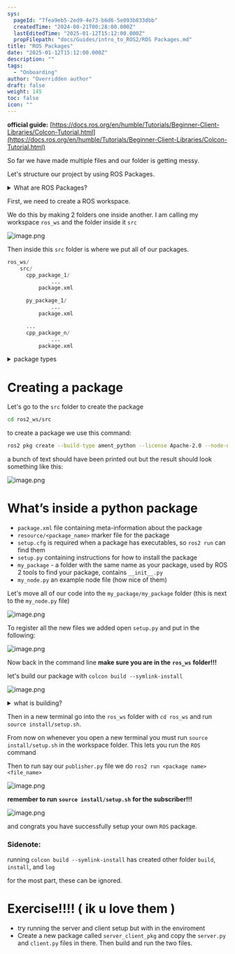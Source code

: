 ```yaml
---
sys:
  pageId: "7fea9eb5-2ed9-4e73-b6d6-5e093b833dbb"
  createdTime: "2024-08-21T00:28:00.000Z"
  lastEditedTime: "2025-01-12T15:12:00.000Z"
  propFilepath: "docs/Guides/intro_to_ROS2/ROS Packages.md"
title: "ROS Packages"
date: "2025-01-12T15:12:00.000Z"
description: ""
tags:
  - "Onboarding"
author: "Overridden author"
draft: false
weight: 145
toc: false
icon: ""
---
```


**official guide:** [https://docs.ros.org/en/humble/Tutorials/Beginner-Client-Libraries/Colcon-Tutorial.html](https://docs.ros.org/en/humble/Tutorials/Beginner-Client-Libraries/Colcon-Tutorial.html)

So far we have made multiple files and our folder is getting messy.

Let's structure our project by using ROS Packages.

<details>

<summary>What are ROS Packages?</summary>

ROS Packages are, as the name implies, packages of code that are highly sharable between ROS developers.

They consist of a folder, `package.xml` file, and source code

```python
      cpp_package_1/
		      ... imagine much code files here ..
          package.xml
```

</details>

First, we need to create a ROS workspace.

We do this by making 2 folders one inside another. I am calling my workspace `ros_ws` and the folder inside it `src`

![image.png](https://prod-files-secure.s3.us-west-2.amazonaws.com/d518164a-d88e-44d1-a4ee-3adb3bd8bce0/70706947-fd18-4537-a67b-e12946812d31/image.png?X-Amz-Algorithm=AWS4-HMAC-SHA256&X-Amz-Content-Sha256=UNSIGNED-PAYLOAD&X-Amz-Credential=ASIAZI2LB466RFPY7LG2%2F20250317%2Fus-west-2%2Fs3%2Faws4_request&X-Amz-Date=20250317T070906Z&X-Amz-Expires=3600&X-Amz-Security-Token=IQoJb3JpZ2luX2VjEOf%2F%2F%2F%2F%2F%2F%2F%2F%2F%2FwEaCXVzLXdlc3QtMiJGMEQCID7zncM%2F6vIlNiQ4ONdjs%2B%2BmYVYON7fr%2Bt4xerYHSymVAiAlgWWK%2B%2BSgnWSwTT2MZiSikYyPQqAN52INn0BsYdO%2Bjir%2FAwhAEAAaDDYzNzQyMzE4MzgwNSIMBqzUx8uWCE%2FCPS2VKtwDWaMsspxnXXslTgKW%2F94JBBegfExfxz6xsFr2WD8ZUnMpafFTwa1cQ2MxRKu29TwiBlJttSokBpBFpf0n%2FCA9AEnURdyGQUluCz%2BmUERlZkLkVlWD1vHIx%2FnTrNH8BH9U0NThyG2bnVQvi6A40x0fjmxozkhN0lh03zjaNzEngTeWAtM53Ib3kCVNoKvjVHVLVb7BQtsDg1v%2F0DCmEhp%2BzhW2WbuqIJnv2A4aegwUxn2BuzN1GhHHwDNY3aRMg5YOcnBoLBMN%2BaZyp0PAy2oqH8Fd2NKAUwkmPIkdQ%2FdcNYflnSCmeY%2Ff1J55IZ3BPUroQunhVpd%2BluNNkFlZNuIu9FY7Qme9%2Be6Livn6O8uOd%2BQ3xAsFu%2FECOGLvT%2BeXlvSoB57BxceaqeUyhyNGaJi2AEpvHYbLug0%2BPW%2FOxlZzNZXjnlPuHMhux1TBVezFPuasDUw3Y7T0wQFCIVDhxDoAdo%2F0Eqnt74JkqQ0bCSYUe%2BjUD%2BC%2BdN0Bg9h4y0dXG4OwRqWjNNtKNCN6rRekBW%2FpDh81dnnuyrSlCzECySBkDOKAbCI0uY3mgeH%2B2piA1VJh52BDp4gOtPacTxLuvgpN2kUM8HNZoUARUXGHd2VH83ZCyJ2E19ScKEOgpcEw%2BJHfvgY6pgFI0Si%2BQ5CfALJLMRoE1DRBPt3DQSrwatwriXCmS2gBjke3YppGsRvjgrGYB0qpmbvg9dudcNtGYw9UMev2hU7NuSQC0hyqwtM8josJpoFTFdjfw8Kz9vFmaETBbr6BplvJCD3WK%2BU73%2FfU3BkuAN5YtTnjy2JeXnRtxKzegG%2BzZryY%2FdLSx2HxyULS3RJJJJ0Ye53Wnv33mIWA066f9rYc1AhYrsbx&X-Amz-Signature=4309a40ad2d07b00cc07b067a06a6418fbd222bbd4b02f1650f5657c3253772a&X-Amz-SignedHeaders=host&x-id=GetObject)

Then inside this `src` folder is where we put all of our packages.

```python
ros_ws/
    src/
      cpp_package_1/
		      ...
          package.xml

      py_package_1/
		      ...
          package.xml

      ...
      cpp_package_n/
		      ...
          package.xml

```

<details>

<summary>package types</summary>

packages can be either `C++` or python.

the intern file structure is different for each but for this guide we will stick to creating python packages

</details>

# Creating a package

Let's go to the `src` folder to create the package

```bash
cd ros2_ws/src
```

to create a package we use this command:

```bash
ros2 pkg create --build-type ament_python --license Apache-2.0 --node-name my_node my_package
```

a bunch of text should have been printed out but the result should look something like this:

![image.png](https://prod-files-secure.s3.us-west-2.amazonaws.com/d518164a-d88e-44d1-a4ee-3adb3bd8bce0/e6cf1e3f-8512-4a3e-b131-079f800bf3e8/image.png?X-Amz-Algorithm=AWS4-HMAC-SHA256&X-Amz-Content-Sha256=UNSIGNED-PAYLOAD&X-Amz-Credential=ASIAZI2LB466RFPY7LG2%2F20250317%2Fus-west-2%2Fs3%2Faws4_request&X-Amz-Date=20250317T070906Z&X-Amz-Expires=3600&X-Amz-Security-Token=IQoJb3JpZ2luX2VjEOf%2F%2F%2F%2F%2F%2F%2F%2F%2F%2FwEaCXVzLXdlc3QtMiJGMEQCID7zncM%2F6vIlNiQ4ONdjs%2B%2BmYVYON7fr%2Bt4xerYHSymVAiAlgWWK%2B%2BSgnWSwTT2MZiSikYyPQqAN52INn0BsYdO%2Bjir%2FAwhAEAAaDDYzNzQyMzE4MzgwNSIMBqzUx8uWCE%2FCPS2VKtwDWaMsspxnXXslTgKW%2F94JBBegfExfxz6xsFr2WD8ZUnMpafFTwa1cQ2MxRKu29TwiBlJttSokBpBFpf0n%2FCA9AEnURdyGQUluCz%2BmUERlZkLkVlWD1vHIx%2FnTrNH8BH9U0NThyG2bnVQvi6A40x0fjmxozkhN0lh03zjaNzEngTeWAtM53Ib3kCVNoKvjVHVLVb7BQtsDg1v%2F0DCmEhp%2BzhW2WbuqIJnv2A4aegwUxn2BuzN1GhHHwDNY3aRMg5YOcnBoLBMN%2BaZyp0PAy2oqH8Fd2NKAUwkmPIkdQ%2FdcNYflnSCmeY%2Ff1J55IZ3BPUroQunhVpd%2BluNNkFlZNuIu9FY7Qme9%2Be6Livn6O8uOd%2BQ3xAsFu%2FECOGLvT%2BeXlvSoB57BxceaqeUyhyNGaJi2AEpvHYbLug0%2BPW%2FOxlZzNZXjnlPuHMhux1TBVezFPuasDUw3Y7T0wQFCIVDhxDoAdo%2F0Eqnt74JkqQ0bCSYUe%2BjUD%2BC%2BdN0Bg9h4y0dXG4OwRqWjNNtKNCN6rRekBW%2FpDh81dnnuyrSlCzECySBkDOKAbCI0uY3mgeH%2B2piA1VJh52BDp4gOtPacTxLuvgpN2kUM8HNZoUARUXGHd2VH83ZCyJ2E19ScKEOgpcEw%2BJHfvgY6pgFI0Si%2BQ5CfALJLMRoE1DRBPt3DQSrwatwriXCmS2gBjke3YppGsRvjgrGYB0qpmbvg9dudcNtGYw9UMev2hU7NuSQC0hyqwtM8josJpoFTFdjfw8Kz9vFmaETBbr6BplvJCD3WK%2BU73%2FfU3BkuAN5YtTnjy2JeXnRtxKzegG%2BzZryY%2FdLSx2HxyULS3RJJJJ0Ye53Wnv33mIWA066f9rYc1AhYrsbx&X-Amz-Signature=2a6846c705c35766eb419091ced4218e0739ebc6ffdaf748800846327b8d287d&X-Amz-SignedHeaders=host&x-id=GetObject)

# What’s inside a python package

- `package.xml` file containing meta-information about the package
- `resource/<package_name>` marker file for the package
- `setup.cfg` is required when a package has executables, so `ros2 run` can find them
- `setup.py` containing instructions for how to install the package
- `my_package` - a folder with the same name as your package, used by ROS 2 tools to find your package, contains `__init__.py`
- `my_node.py` an example node file (how nice of them)

Let's move all of our code into the `my_package/my_package` folder (this is next to the `my_node.py` file)

![image.png](https://prod-files-secure.s3.us-west-2.amazonaws.com/d518164a-d88e-44d1-a4ee-3adb3bd8bce0/9ce58f11-0da9-4d3e-b86d-506a9685d378/image.png?X-Amz-Algorithm=AWS4-HMAC-SHA256&X-Amz-Content-Sha256=UNSIGNED-PAYLOAD&X-Amz-Credential=ASIAZI2LB466RFPY7LG2%2F20250317%2Fus-west-2%2Fs3%2Faws4_request&X-Amz-Date=20250317T070906Z&X-Amz-Expires=3600&X-Amz-Security-Token=IQoJb3JpZ2luX2VjEOf%2F%2F%2F%2F%2F%2F%2F%2F%2F%2FwEaCXVzLXdlc3QtMiJGMEQCID7zncM%2F6vIlNiQ4ONdjs%2B%2BmYVYON7fr%2Bt4xerYHSymVAiAlgWWK%2B%2BSgnWSwTT2MZiSikYyPQqAN52INn0BsYdO%2Bjir%2FAwhAEAAaDDYzNzQyMzE4MzgwNSIMBqzUx8uWCE%2FCPS2VKtwDWaMsspxnXXslTgKW%2F94JBBegfExfxz6xsFr2WD8ZUnMpafFTwa1cQ2MxRKu29TwiBlJttSokBpBFpf0n%2FCA9AEnURdyGQUluCz%2BmUERlZkLkVlWD1vHIx%2FnTrNH8BH9U0NThyG2bnVQvi6A40x0fjmxozkhN0lh03zjaNzEngTeWAtM53Ib3kCVNoKvjVHVLVb7BQtsDg1v%2F0DCmEhp%2BzhW2WbuqIJnv2A4aegwUxn2BuzN1GhHHwDNY3aRMg5YOcnBoLBMN%2BaZyp0PAy2oqH8Fd2NKAUwkmPIkdQ%2FdcNYflnSCmeY%2Ff1J55IZ3BPUroQunhVpd%2BluNNkFlZNuIu9FY7Qme9%2Be6Livn6O8uOd%2BQ3xAsFu%2FECOGLvT%2BeXlvSoB57BxceaqeUyhyNGaJi2AEpvHYbLug0%2BPW%2FOxlZzNZXjnlPuHMhux1TBVezFPuasDUw3Y7T0wQFCIVDhxDoAdo%2F0Eqnt74JkqQ0bCSYUe%2BjUD%2BC%2BdN0Bg9h4y0dXG4OwRqWjNNtKNCN6rRekBW%2FpDh81dnnuyrSlCzECySBkDOKAbCI0uY3mgeH%2B2piA1VJh52BDp4gOtPacTxLuvgpN2kUM8HNZoUARUXGHd2VH83ZCyJ2E19ScKEOgpcEw%2BJHfvgY6pgFI0Si%2BQ5CfALJLMRoE1DRBPt3DQSrwatwriXCmS2gBjke3YppGsRvjgrGYB0qpmbvg9dudcNtGYw9UMev2hU7NuSQC0hyqwtM8josJpoFTFdjfw8Kz9vFmaETBbr6BplvJCD3WK%2BU73%2FfU3BkuAN5YtTnjy2JeXnRtxKzegG%2BzZryY%2FdLSx2HxyULS3RJJJJ0Ye53Wnv33mIWA066f9rYc1AhYrsbx&X-Amz-Signature=fb3b73b7adcf847415b04689298920eefc718716601ea44d433135c5879f53a0&X-Amz-SignedHeaders=host&x-id=GetObject)

To register all the new files we added open `setup.py` and put in the following:

![image.png](https://prod-files-secure.s3.us-west-2.amazonaws.com/d518164a-d88e-44d1-a4ee-3adb3bd8bce0/1cd7c262-4cae-4496-9d75-c178537d24a2/image.png?X-Amz-Algorithm=AWS4-HMAC-SHA256&X-Amz-Content-Sha256=UNSIGNED-PAYLOAD&X-Amz-Credential=ASIAZI2LB466RFPY7LG2%2F20250317%2Fus-west-2%2Fs3%2Faws4_request&X-Amz-Date=20250317T070906Z&X-Amz-Expires=3600&X-Amz-Security-Token=IQoJb3JpZ2luX2VjEOf%2F%2F%2F%2F%2F%2F%2F%2F%2F%2FwEaCXVzLXdlc3QtMiJGMEQCID7zncM%2F6vIlNiQ4ONdjs%2B%2BmYVYON7fr%2Bt4xerYHSymVAiAlgWWK%2B%2BSgnWSwTT2MZiSikYyPQqAN52INn0BsYdO%2Bjir%2FAwhAEAAaDDYzNzQyMzE4MzgwNSIMBqzUx8uWCE%2FCPS2VKtwDWaMsspxnXXslTgKW%2F94JBBegfExfxz6xsFr2WD8ZUnMpafFTwa1cQ2MxRKu29TwiBlJttSokBpBFpf0n%2FCA9AEnURdyGQUluCz%2BmUERlZkLkVlWD1vHIx%2FnTrNH8BH9U0NThyG2bnVQvi6A40x0fjmxozkhN0lh03zjaNzEngTeWAtM53Ib3kCVNoKvjVHVLVb7BQtsDg1v%2F0DCmEhp%2BzhW2WbuqIJnv2A4aegwUxn2BuzN1GhHHwDNY3aRMg5YOcnBoLBMN%2BaZyp0PAy2oqH8Fd2NKAUwkmPIkdQ%2FdcNYflnSCmeY%2Ff1J55IZ3BPUroQunhVpd%2BluNNkFlZNuIu9FY7Qme9%2Be6Livn6O8uOd%2BQ3xAsFu%2FECOGLvT%2BeXlvSoB57BxceaqeUyhyNGaJi2AEpvHYbLug0%2BPW%2FOxlZzNZXjnlPuHMhux1TBVezFPuasDUw3Y7T0wQFCIVDhxDoAdo%2F0Eqnt74JkqQ0bCSYUe%2BjUD%2BC%2BdN0Bg9h4y0dXG4OwRqWjNNtKNCN6rRekBW%2FpDh81dnnuyrSlCzECySBkDOKAbCI0uY3mgeH%2B2piA1VJh52BDp4gOtPacTxLuvgpN2kUM8HNZoUARUXGHd2VH83ZCyJ2E19ScKEOgpcEw%2BJHfvgY6pgFI0Si%2BQ5CfALJLMRoE1DRBPt3DQSrwatwriXCmS2gBjke3YppGsRvjgrGYB0qpmbvg9dudcNtGYw9UMev2hU7NuSQC0hyqwtM8josJpoFTFdjfw8Kz9vFmaETBbr6BplvJCD3WK%2BU73%2FfU3BkuAN5YtTnjy2JeXnRtxKzegG%2BzZryY%2FdLSx2HxyULS3RJJJJ0Ye53Wnv33mIWA066f9rYc1AhYrsbx&X-Amz-Signature=82cdb92f095906aaeadc86e0f57131162c44ad73ba374aae62bcf5058d4c731a&X-Amz-SignedHeaders=host&x-id=GetObject)

Now back in the command line **make sure you are in the** **`ros_ws`** **folder!!!**

let's build our package with `colcon build --symlink-install`

![image.png](https://prod-files-secure.s3.us-west-2.amazonaws.com/d518164a-d88e-44d1-a4ee-3adb3bd8bce0/2f2a0d27-b173-48fd-b189-5f5c0ce65619/image.png?X-Amz-Algorithm=AWS4-HMAC-SHA256&X-Amz-Content-Sha256=UNSIGNED-PAYLOAD&X-Amz-Credential=ASIAZI2LB466RFPY7LG2%2F20250317%2Fus-west-2%2Fs3%2Faws4_request&X-Amz-Date=20250317T070906Z&X-Amz-Expires=3600&X-Amz-Security-Token=IQoJb3JpZ2luX2VjEOf%2F%2F%2F%2F%2F%2F%2F%2F%2F%2FwEaCXVzLXdlc3QtMiJGMEQCID7zncM%2F6vIlNiQ4ONdjs%2B%2BmYVYON7fr%2Bt4xerYHSymVAiAlgWWK%2B%2BSgnWSwTT2MZiSikYyPQqAN52INn0BsYdO%2Bjir%2FAwhAEAAaDDYzNzQyMzE4MzgwNSIMBqzUx8uWCE%2FCPS2VKtwDWaMsspxnXXslTgKW%2F94JBBegfExfxz6xsFr2WD8ZUnMpafFTwa1cQ2MxRKu29TwiBlJttSokBpBFpf0n%2FCA9AEnURdyGQUluCz%2BmUERlZkLkVlWD1vHIx%2FnTrNH8BH9U0NThyG2bnVQvi6A40x0fjmxozkhN0lh03zjaNzEngTeWAtM53Ib3kCVNoKvjVHVLVb7BQtsDg1v%2F0DCmEhp%2BzhW2WbuqIJnv2A4aegwUxn2BuzN1GhHHwDNY3aRMg5YOcnBoLBMN%2BaZyp0PAy2oqH8Fd2NKAUwkmPIkdQ%2FdcNYflnSCmeY%2Ff1J55IZ3BPUroQunhVpd%2BluNNkFlZNuIu9FY7Qme9%2Be6Livn6O8uOd%2BQ3xAsFu%2FECOGLvT%2BeXlvSoB57BxceaqeUyhyNGaJi2AEpvHYbLug0%2BPW%2FOxlZzNZXjnlPuHMhux1TBVezFPuasDUw3Y7T0wQFCIVDhxDoAdo%2F0Eqnt74JkqQ0bCSYUe%2BjUD%2BC%2BdN0Bg9h4y0dXG4OwRqWjNNtKNCN6rRekBW%2FpDh81dnnuyrSlCzECySBkDOKAbCI0uY3mgeH%2B2piA1VJh52BDp4gOtPacTxLuvgpN2kUM8HNZoUARUXGHd2VH83ZCyJ2E19ScKEOgpcEw%2BJHfvgY6pgFI0Si%2BQ5CfALJLMRoE1DRBPt3DQSrwatwriXCmS2gBjke3YppGsRvjgrGYB0qpmbvg9dudcNtGYw9UMev2hU7NuSQC0hyqwtM8josJpoFTFdjfw8Kz9vFmaETBbr6BplvJCD3WK%2BU73%2FfU3BkuAN5YtTnjy2JeXnRtxKzegG%2BzZryY%2FdLSx2HxyULS3RJJJJ0Ye53Wnv33mIWA066f9rYc1AhYrsbx&X-Amz-Signature=b024035f6be8bdd948c92fac0a9b828087f74b40c581b475cc5f09adab038e13&X-Amz-SignedHeaders=host&x-id=GetObject)

<details>

<summary>what is building?</summary>

if you are a CS major at Rose-Hulman you will learn the answer to this in CSSE132

but TLDR; is it combines all the code files into one program that can be run easily 

</details>

Then in a new terminal go into the `ros_ws` folder with `cd ros_ws` and run `source install/setup.sh`. 

From now on whenever you open a new terminal you must run `source install/setup.sh` in the workspace folder. This lets you run the `ROS` command

Then to run say our `publisher.py` file we do `ros2 run <package name> <file_name>`

![image.png](https://prod-files-secure.s3.us-west-2.amazonaws.com/d518164a-d88e-44d1-a4ee-3adb3bd8bce0/4f4b1219-3a44-4632-aa0a-ce3471699f59/image.png?X-Amz-Algorithm=AWS4-HMAC-SHA256&X-Amz-Content-Sha256=UNSIGNED-PAYLOAD&X-Amz-Credential=ASIAZI2LB466RFPY7LG2%2F20250317%2Fus-west-2%2Fs3%2Faws4_request&X-Amz-Date=20250317T070906Z&X-Amz-Expires=3600&X-Amz-Security-Token=IQoJb3JpZ2luX2VjEOf%2F%2F%2F%2F%2F%2F%2F%2F%2F%2FwEaCXVzLXdlc3QtMiJGMEQCID7zncM%2F6vIlNiQ4ONdjs%2B%2BmYVYON7fr%2Bt4xerYHSymVAiAlgWWK%2B%2BSgnWSwTT2MZiSikYyPQqAN52INn0BsYdO%2Bjir%2FAwhAEAAaDDYzNzQyMzE4MzgwNSIMBqzUx8uWCE%2FCPS2VKtwDWaMsspxnXXslTgKW%2F94JBBegfExfxz6xsFr2WD8ZUnMpafFTwa1cQ2MxRKu29TwiBlJttSokBpBFpf0n%2FCA9AEnURdyGQUluCz%2BmUERlZkLkVlWD1vHIx%2FnTrNH8BH9U0NThyG2bnVQvi6A40x0fjmxozkhN0lh03zjaNzEngTeWAtM53Ib3kCVNoKvjVHVLVb7BQtsDg1v%2F0DCmEhp%2BzhW2WbuqIJnv2A4aegwUxn2BuzN1GhHHwDNY3aRMg5YOcnBoLBMN%2BaZyp0PAy2oqH8Fd2NKAUwkmPIkdQ%2FdcNYflnSCmeY%2Ff1J55IZ3BPUroQunhVpd%2BluNNkFlZNuIu9FY7Qme9%2Be6Livn6O8uOd%2BQ3xAsFu%2FECOGLvT%2BeXlvSoB57BxceaqeUyhyNGaJi2AEpvHYbLug0%2BPW%2FOxlZzNZXjnlPuHMhux1TBVezFPuasDUw3Y7T0wQFCIVDhxDoAdo%2F0Eqnt74JkqQ0bCSYUe%2BjUD%2BC%2BdN0Bg9h4y0dXG4OwRqWjNNtKNCN6rRekBW%2FpDh81dnnuyrSlCzECySBkDOKAbCI0uY3mgeH%2B2piA1VJh52BDp4gOtPacTxLuvgpN2kUM8HNZoUARUXGHd2VH83ZCyJ2E19ScKEOgpcEw%2BJHfvgY6pgFI0Si%2BQ5CfALJLMRoE1DRBPt3DQSrwatwriXCmS2gBjke3YppGsRvjgrGYB0qpmbvg9dudcNtGYw9UMev2hU7NuSQC0hyqwtM8josJpoFTFdjfw8Kz9vFmaETBbr6BplvJCD3WK%2BU73%2FfU3BkuAN5YtTnjy2JeXnRtxKzegG%2BzZryY%2FdLSx2HxyULS3RJJJJ0Ye53Wnv33mIWA066f9rYc1AhYrsbx&X-Amz-Signature=4df162f8d34ed95982b61f8205fc70d5cdc17aafb3b72d038ccde95ecf179327&X-Amz-SignedHeaders=host&x-id=GetObject)

**remember to run** **`source install/setup.sh`** **for the subscriber!!!**

![image.png](https://prod-files-secure.s3.us-west-2.amazonaws.com/d518164a-d88e-44d1-a4ee-3adb3bd8bce0/02121119-dad4-49ec-8356-c956108b4243/image.png?X-Amz-Algorithm=AWS4-HMAC-SHA256&X-Amz-Content-Sha256=UNSIGNED-PAYLOAD&X-Amz-Credential=ASIAZI2LB466RFPY7LG2%2F20250317%2Fus-west-2%2Fs3%2Faws4_request&X-Amz-Date=20250317T070906Z&X-Amz-Expires=3600&X-Amz-Security-Token=IQoJb3JpZ2luX2VjEOf%2F%2F%2F%2F%2F%2F%2F%2F%2F%2FwEaCXVzLXdlc3QtMiJGMEQCID7zncM%2F6vIlNiQ4ONdjs%2B%2BmYVYON7fr%2Bt4xerYHSymVAiAlgWWK%2B%2BSgnWSwTT2MZiSikYyPQqAN52INn0BsYdO%2Bjir%2FAwhAEAAaDDYzNzQyMzE4MzgwNSIMBqzUx8uWCE%2FCPS2VKtwDWaMsspxnXXslTgKW%2F94JBBegfExfxz6xsFr2WD8ZUnMpafFTwa1cQ2MxRKu29TwiBlJttSokBpBFpf0n%2FCA9AEnURdyGQUluCz%2BmUERlZkLkVlWD1vHIx%2FnTrNH8BH9U0NThyG2bnVQvi6A40x0fjmxozkhN0lh03zjaNzEngTeWAtM53Ib3kCVNoKvjVHVLVb7BQtsDg1v%2F0DCmEhp%2BzhW2WbuqIJnv2A4aegwUxn2BuzN1GhHHwDNY3aRMg5YOcnBoLBMN%2BaZyp0PAy2oqH8Fd2NKAUwkmPIkdQ%2FdcNYflnSCmeY%2Ff1J55IZ3BPUroQunhVpd%2BluNNkFlZNuIu9FY7Qme9%2Be6Livn6O8uOd%2BQ3xAsFu%2FECOGLvT%2BeXlvSoB57BxceaqeUyhyNGaJi2AEpvHYbLug0%2BPW%2FOxlZzNZXjnlPuHMhux1TBVezFPuasDUw3Y7T0wQFCIVDhxDoAdo%2F0Eqnt74JkqQ0bCSYUe%2BjUD%2BC%2BdN0Bg9h4y0dXG4OwRqWjNNtKNCN6rRekBW%2FpDh81dnnuyrSlCzECySBkDOKAbCI0uY3mgeH%2B2piA1VJh52BDp4gOtPacTxLuvgpN2kUM8HNZoUARUXGHd2VH83ZCyJ2E19ScKEOgpcEw%2BJHfvgY6pgFI0Si%2BQ5CfALJLMRoE1DRBPt3DQSrwatwriXCmS2gBjke3YppGsRvjgrGYB0qpmbvg9dudcNtGYw9UMev2hU7NuSQC0hyqwtM8josJpoFTFdjfw8Kz9vFmaETBbr6BplvJCD3WK%2BU73%2FfU3BkuAN5YtTnjy2JeXnRtxKzegG%2BzZryY%2FdLSx2HxyULS3RJJJJ0Ye53Wnv33mIWA066f9rYc1AhYrsbx&X-Amz-Signature=fdce88ed0935768730140cb56ebdc148bc2a7c8fadc7ed031666a3477ab68b7e&X-Amz-SignedHeaders=host&x-id=GetObject)

and congrats you have successfully setup your own `ROS` package.

### Sidenote:

running `colcon build --symlink-install` has created other folder `build`, `install`, and `log`

for the most part, these can be ignored.

# Exercise!!!! ( ik u love them )

- try running the server and client setup but with in the enviroment
- Create a new package called `server_client_pkg` and copy the `server.py` and `client.py` files in there. Then build and run the two files.
